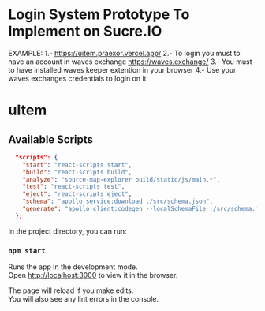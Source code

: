 # Login System Prototype To Implement on Sucre.IO

EXAMPLE:
1.- https://uitem.praexor.vercel.app/
2.- To login you must to have an account in waves exchange https://waves.exchange/
3.- You must to have installed waves keeper extention in your browser 
4.- Use your waves exchanges credentials to login on it

# uItem 

## Available Scripts

```json
  "scripts": {
    "start": "react-scripts start",
    "build": "react-scripts build",
    "analyze": "source-map-explorer build/static/js/main.*",
    "test": "react-scripts test",
    "eject": "react-scripts eject",
    "schema": "apollo service:download ./src/schema.json",
    "generate": "apollo client:codegen --localSchemaFile ./src/schema.json --target typescript"
  },
```

In the project directory, you can run:

### `npm start`

Runs the app in the development mode.<br>
Open [http://localhost:3000](http://localhost:3000) to view it in the browser.

The page will reload if you make edits.<br>
You will also see any lint errors in the console.


